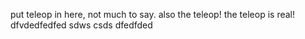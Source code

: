 put teleop in here, not much to say. also the teleop! the teleop is real! dfvdedfedfed sdws csds
dfedfded